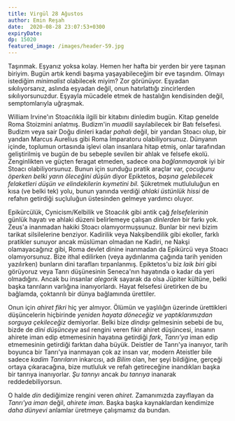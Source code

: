 ```yaml
---
title: Virgül 28 Ağustos 
author: Emin Reşah
date:  2020-08-28 23:07:53+0300
expiryDate:
dp: 15020
featured_image: /images/header-59.jpg
---
```


Taşınmak. Eşyanız yoksa kolay. Hemen her hafta bir yerden bir yere taşınan biriyim. Bugün artık
kendi başıma yaşayabileceğim bir eve taşındım. Olmayı istediğim *minimalist* olabilecek miyim? Zor
görünüyor. Eşyadan sıkılıyorsanız, aslında eşyadan değil, onun hatırlattığı zincirlerden
sıkılıyorsunuzdur. Eşyayla mücadele etmek de hastalığın kendisinden değil, semptomlarıyla uğraşmak.

William Irvine'ın Stoacılıkla ilgili bir kitabını dinledim bugün. Kitap genelde Roma Stoizmini
anlatmış. Budizm'in *muadili* sayılabilecek bir Batı felsefesi. Budizm veya sair Doğu dinleri kadar
*pahalı* değil, bir yandan Stoacı olup, bir yandan Marcus Aurelius gibi Roma İmparatoru
olabiliyorsunuz. Dünyanın içinde, toplumun ortasında işlevi olan insanlara hitap etmiş, onlar
tarafından geliştirilmiş ve bugün de bu sebeple sevilen bir ahlak ve felsefe ekolü. Zenginlikten ve
güçten feragat etmeden, sadece ona *bağlanmayarak* iyi bir Stoacı olabiliyorsunuz. Bunun için
sunduğu pratik araçlar var, *çocuğunu öperken belki yarın öleceğini düşün* diyor Epiktetos, *başına
gelebilecek felaketleri düşün ve elindekilerin kıymetini bil.* Şükretmek mutlululuğun en kısa (ve
belki tek) yolu, bunun yanında verdiği *ahlaki üstünlük hissi* de refahın getirdiği suçluluğun
üstesinden gelmeye yardımcı oluyor. 

Epikürcülük, Cynicism/Kelbilik ve Stoacılık gibi antik çağ *felsefelerinin* günlük hayatı ve ahlaki
düzeni belirlemeye çalışan *dinlerden* bir farkı yok. Zeus'a inanmadan hakiki Stoacı
olamıyormuşsunuz. Bunlar bir nevi bizim tarikat silsilelerine benziyor. Kadirilik veya Nakşibendilik
gibi ekoller, farklı pratikler sunuyor ancak müslüman olmadan ne Kadiri, ne Nakşi olamayacağınız
gibi, Roma devlet dinine inanmadan da Epikürcü veya Stoacı olamıyorsunuz. Bize ithal edilirken (veya
aydınlanma çağında tarih yeniden yazılırken) bunların dini tarafları tırpanlanmış.  Epiktetos'u biz
*laik biri* gibi görüyoruz veya Tanrı düşünesinin Seneca'nın hayatında o kadar da yeri olmadığını.
Ancak bu insanlar *alegorik* sayarak da olsa Jüpiter kültüne, belki başka tanrıların varlığına
inanıyorlardı. Hayat felsefesi üretirken de bu bağlamda, çoktanrılı bir dünya bağlamında ürettiler. 

Onun için *ahiret fikri* hiç yer almıyor. Ölümün ve yaşlılığın üzerinde ürettikleri
düşüncelerin hiçbirinde *yeniden hayata döneceğiz ve yaptıklarımızdan sorguya çekileceğiz*
demiyorlar. Belki bize *dindışı* gelmesinin sebebi de bu, bizde de *dini düşünceye* asıl rengini
veren fikir ahiret düşüncesi, insanın ahirete iman edip etmemesinin hayatına getirdiği *fark*,
*Tanrı'ya* iman edip etmemesinin getirdiği farktan daha büyük. Deistler de Tanrı'ya inanıyor, tarih
boyunca bir Tanrı'ya inanmayan çok az insan var, modern Ateistler bile sadece *kadim Tanrıların*
inkarcısı, adı *Bilim* olan, her şeyi bildiğine, gerçeği ortaya çıkaracağına, bize mutluluk ve refah
getireceğine inandıkları başka bir tanrıya inanıyorlar. *Şu tanrıyı* ancak *bu tanrıya* inanarak
reddedebiliyorsun. 

O halde *din* dediğimize rengini veren *ahiret.* Zamanımızda zayıflayan da *Tanrı'ya iman* değil,
*ahirete iman.* Başka başka kaynaklardan kendimize *daha dünyevi* anlamlar üretmeye çalışmamız da
bundan.

